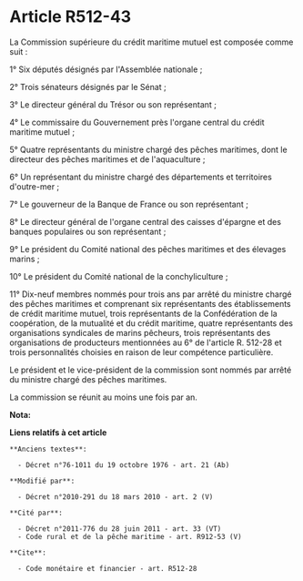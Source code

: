 # Article R512-43

La Commission supérieure du crédit maritime mutuel est composée comme suit : 

1° Six députés désignés par l'Assemblée nationale ; 

2° Trois sénateurs désignés par le Sénat ; 

3° Le        directeur général du Trésor ou son représentant ; 

4° Le commissaire du Gouvernement près l'organe central du crédit maritime mutuel ; 

5° Quatre représentants du ministre chargé des pêches maritimes, dont le directeur des pêches maritimes et de
l'aquaculture ; 

6° Un représentant du ministre chargé des départements et territoires d'outre-mer ; 

7° Le gouverneur de la Banque de France ou son représentant ; 

8° Le directeur général de l'organe central des caisses d'épargne et des banques populaires ou son représentant ; 

9° Le président du Comité national des pêches maritimes et des élevages marins ; 

10° Le président du Comité national de la conchyliculture ; 

11° Dix-neuf membres nommés pour trois ans par arrêté du ministre chargé des pêches maritimes et comprenant six représentants
des établissements de crédit maritime mutuel, trois représentants de la Confédération de la coopération, de la mutualité et
du crédit maritime, quatre représentants des organisations syndicales de marins pêcheurs, trois représentants des
organisations de producteurs mentionnées au 6° de l'article R. 512-28 et trois personnalités choisies en raison de leur
compétence particulière. 

Le président et le vice-président de la commission sont nommés par arrêté du ministre chargé des pêches maritimes. 

La commission se réunit au moins une fois par an.

**Nota:**



**Liens relatifs à cet article**

	**Anciens textes**:

	  - Décret n°76-1011 du 19 octobre 1976 - art. 21 (Ab)

	**Modifié par**:

	  - Décret n°2010-291 du 18 mars 2010 - art. 2 (V)

	**Cité par**:

	  - Décret n°2011-776 du 28 juin 2011 - art. 33 (VT)
	  - Code rural et de la pêche maritime - art. R912-53 (V)

	**Cite**:

	  - Code monétaire et financier - art. R512-28
